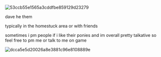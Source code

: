 ![53ccb55e1565a3cddfbe859129d23279](https://github.com/user-attachments/assets/dfe7fd82-bfab-409a-afc5-3b706c3516ac)


dave he them 

typically in the homestuck area or with friends 

sometimes i pm people if i like their ponies and im overall pretty talkative so feel free to pm me or talk to me on game 

![dcca5e5d20026a8e3881c96e8108889e](https://github.com/user-attachments/assets/8d3a2a09-56e9-4d18-b856-043c641c715d) 
